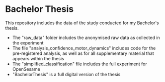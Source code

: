 # Bachelor Thesis

This repository includes the data of the study conducted for my Bachelor's thesis.

- The "raw_data" folder includes the anonymised raw data as collected in the experiment
- The file "analysis_confidence_motor_dynamics" includes code for the pre-registered analysis, 
  as well as for all supplementary material that appears within the thesis
- The "simplified_classification" file includes the full experiment for OpenSesame 
- "BachelorThesis" is a full digital version of the thesis
